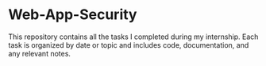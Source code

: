 # Web-App-Security
This repository contains all the tasks I completed during my internship. Each task is organized by date or topic and includes code, documentation, and any relevant notes.
